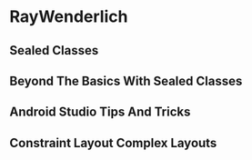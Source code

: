 # RayWenderlich

## Sealed Classes

## Beyond The Basics With Sealed Classes

## Android Studio Tips And Tricks

## Constraint Layout Complex Layouts
